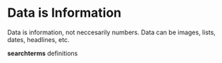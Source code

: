 # Data is Information


Data is information, not neccesarily numbers. Data can be images, lists, dates,  headlines, etc. 

**searchterms**
definitions
